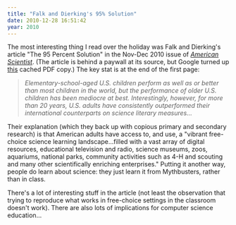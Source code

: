 ```yaml
---
title: "Falk and Dierking's 95% Solution"
date: 2010-12-28 16:51:42
year: 2010
---
```

The most interesting thing I read over the holiday was Falk and Dierking's article "The 95 Percent Solution" in the Nov-Dec 2010 issue of <a href="http://www.amsci.org"><em>American Scientist</em></a>. (The article is behind a paywall at its source, but Google turned up <a href="http://caise.insci.org/uploads/docs/FalkandDierking95perc.pdf">this</a> cached PDF copy.) The key stat is at the end of the first page:
<blockquote><em>Elementary-school-aged U.S. children perform as well as or better than most children in the world, but the performance of older U.S. children has been mediocre at best. Interestingly, however, for more than 20 years, U.S. adults have consistently outperformed their international counterparts on science literary measures...</em></blockquote>
Their explanation (which they back up with copious primary and secondary research) is that American adults have access to, and use, a "vibrant free-choice science learning landscape...filled with a vast array of digital resources, educational television and radio, science museums, zoos, aquariums, national parks, community activities such as 4-H and scouting and many other scientifically enriching enterprises." Putting it another way, people do learn about science: they just learn it from Mythbusters, rather than in class.

There's a lot of interesting stuff in the article (not least the observation that trying to reproduce what works in free-choice settings in the classroom doesn't work). There are also lots of implications for computer science education...
